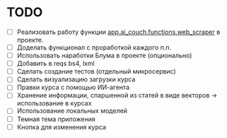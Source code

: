 # TODO

- [ ] Реализовать работу функции [app.ai_couch.functions.web_scraper](./app/ai_couch/functions/web_scraper.py) в проекте.  
- [ ] Доделать функционал с проработкой каждого п.п.  
- [ ] Использовать наработки Блума в проекте (опционально)  
- [ ] Добавить в reqs bs4, lxml  
- [ ] Сделать создание тестов (отдельный микросервис)  
- [ ] Сделать визуализацию загрузки курса  
- [ ] Правки курса с помощью ИИ-агента  
- [ ] Хранение информации, спаршенной из статей в виде векторов -> использование в курсах  
- [ ] Использование локальных моделей  
- [ ] Темная тема приложения  
- [ ] Кнопка для изменения курса  
